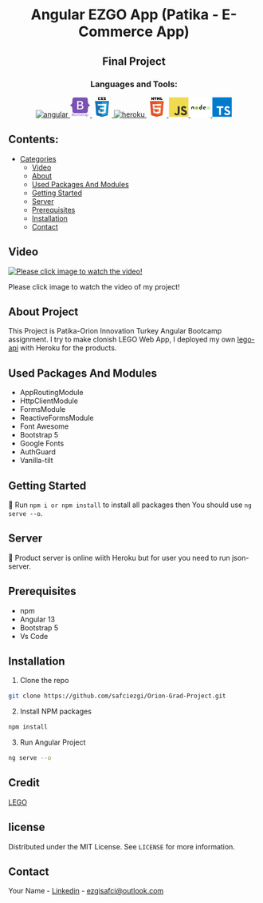 <h1 align="center">Angular EZGO App (Patika - E-Commerce App)</h1>
<h2 align="center">Final Project</h2>

<h3 align="center">Languages and Tools:</h3>
<p align="center"> <a href="https://angular.io" target="_blank" rel="noreferrer"> <img src="https://angular.io/assets/images/logos/angular/angular.svg" alt="angular" width="40" height="40"/> </a> <a href="https://getbootstrap.com" target="_blank" rel="noreferrer"> <img src="https://raw.githubusercontent.com/devicons/devicon/master/icons/bootstrap/bootstrap-plain-wordmark.svg" alt="bootstrap" width="40" height="40"/> </a> <a href="https://www.w3schools.com/css/" target="_blank" rel="noreferrer"> <img src="https://raw.githubusercontent.com/devicons/devicon/master/icons/css3/css3-original-wordmark.svg" alt="css3" width="40" height="40"/> </a> <a href="https://heroku.com" target="_blank" rel="noreferrer"> <img src="https://www.vectorlogo.zone/logos/heroku/heroku-icon.svg" alt="heroku" width="40" height="40"/> </a> <a href="https://www.w3.org/html/" target="_blank" rel="noreferrer"> <img src="https://raw.githubusercontent.com/devicons/devicon/master/icons/html5/html5-original-wordmark.svg" alt="html5" width="40" height="40"/> </a> <a href="https://developer.mozilla.org/en-US/docs/Web/JavaScript" target="_blank" rel="noreferrer"> <img src="https://raw.githubusercontent.com/devicons/devicon/master/icons/javascript/javascript-original.svg" alt="javascript" width="40" height="40"/> </a> <a href="https://nodejs.org" target="_blank" rel="noreferrer"> <img src="https://raw.githubusercontent.com/devicons/devicon/master/icons/nodejs/nodejs-original-wordmark.svg" alt="nodejs" width="40" height="40"/> </a> <a href="https://www.typescriptlang.org/" target="_blank" rel="noreferrer"> <img src="https://raw.githubusercontent.com/devicons/devicon/master/icons/typescript/typescript-original.svg" alt="typescript" width="40" height="40"/> </a> </p>



## Contents:
 - [Categories](#categories)
      - [Video](#video)
      - [About](#about-project)
      - [Used Packages And Modules](#used-packages-and-modules)
      - [Getting Started](#getting-started)
      - [Server](#server)
      - [Prerequisites](#prerequisites)
      - [Installation](#installation)
      - [Contact](#contact)
      
## Video

[![Please click image to watch the video!](https://user-images.githubusercontent.com/51738775/162393476-f238f4ca-2fde-4d9b-b410-6fc351aeb9aa.png)](https://youtu.be/dgsmpDZmqM4)

Please click image to watch the video of my project!

## About Project
 This Project is Patika-Orion Innovation Turkey Angular Bootcamp assignment. I try to make clonish LEGO Web App, I deployed my own [lego-api](https://github.com/safciezgi/lego-api) with Heroku for the products.
 
## Used Packages And Modules

- AppRoutingModule
- HttpClientModule
- FormsModule
- ReactiveFormsModule
- Font Awesome
- Bootstrap 5
- Google Fonts
- AuthGuard
- Vanilla-tilt

## Getting Started

:rocket: Run `npm i or npm install` to install all packages then You should use `ng serve --o`.

## Server

 :electric_plug: Product server is online wiith Heroku but for user you need to run json-server. 

## Prerequisites

- npm
- Angular 13
- Bootstrap 5
- Vs Code

## Installation
1. Clone the repo
```sh
git clone https://github.com/safciezgi/Orion-Grad-Project.git
```
2. Install NPM packages
```sh
npm install
```
3. Run Angular Project
```sh
ng serve --o
```
## Credit

[LEGO](https://www.lego.com/en-us) 

## license

Distributed under the MIT License. See `LICENSE` for more information.

## Contact

Your Name - [Linkedin](https://linkedin.com/in/ezgisafçı) - ezgisafci@outlook.com







